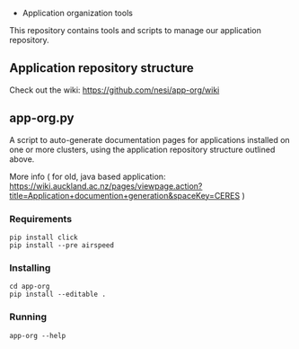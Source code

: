 * Application organization tools

This repository contains tools and scripts to manage our application repository.

## Application repository structure

Check out the wiki: https://github.com/nesi/app-org/wiki

## app-org.py

A script to auto-generate documentation pages for applications installed on one or more clusters, using the application repository structure outlined above.

More info ( for old, java based application: https://wiki.auckland.ac.nz/pages/viewpage.action?title=Application+documention+generation&spaceKey=CERES )

### Requirements

    pip install click
    pip install --pre airspeed

### Installing

    cd app-org
    pip install --editable .

### Running

    app-org --help

